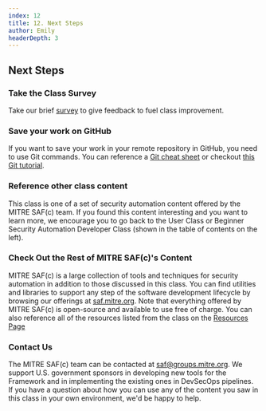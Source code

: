 ```yaml
---
index: 12
title: 12. Next Steps
author: Emily
headerDepth: 3
---
```


## Next Steps

### Take the Class Survey
Take our brief [survey](https://forms.office.com/g/W2xtcV2frW) to give feedback to fuel class improvement.

### Save your work on GitHub
If you want to save your work in your remote repository in GitHub, you need to use Git commands. You can reference a [Git cheat sheet](https://education.github.com/git-cheat-sheet-education.pdf) or checkout [this Git tutorial](https://learngitbranching.js.org/).

### Reference other class content
This class is one of a set of security automation content offered by the MITRE SAF(c) team. If you found this content interesting and you want to learn more, we encourage you to go back to the User Class or Beginner Security Automation Developer Class (shown in the table of contents on the left).

### Check Out the Rest of MITRE SAF(c)'s Content
MITRE SAF(c) is a large collection of tools and techniques for security automation in addition to those discussed in this class. You can find utilities and libraries to support any step of the software development lifecycle by browsing our offerings at [saf.mitre.org](https://saf.mitre.org). Note that everything offered by MITRE SAF(c) is open-source and available to use free of charge. You can also reference all of the resources listed from the class on the [Resources Page](../../resources/README.md)

### Contact Us
The MITRE SAF(c) team can be contacted at [saf@groups.mitre.org](mailto:saf@groups.mitre.org). We support U.S. government sponsors in developing new tools for the Framework and in implementing the existing ones in DevSecOps pipelines. If you have a question about how you can use any of the content you saw in this class in your own environment, we'd be happy to help.
